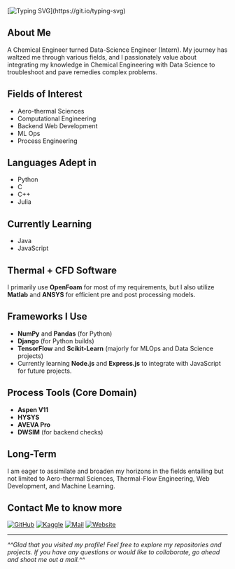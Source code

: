 [![Typing SVG](https://readme-typing-svg.demolab.com?font=Fira+Code&weight=500&pause=1000&color=F7CB34&random=false&width=580&height=80&lines=Hello+There!+Thanks+for+stopping+by.+I'm+Aditya.)](https://git.io/typing-svg)

## About Me
A Chemical Engineer turned Data-Science Engineer (Intern). My journey has waltzed me through various fields, and I passionately value about integrating my knowledge in Chemical Engineering with Data Science to troubleshoot and pave remedies complex problems.

## Fields of Interest
- Aero-thermal Sciences
- Computational Engineering
- Backend Web Development
- ML Ops
- Process Engineering

## Languages Adept in
- Python
- C
- C++
- Julia

## Currently Learning
- Java
- JavaScript

## Thermal + CFD Software
I primarily use **OpenFoam** for most of my requirements, but I also utilize **Matlab** and **ANSYS** for efficient pre and post processing models.

## Frameworks I Use
- **NumPy** and **Pandas** (for Python)
- **Django** (for Python builds)
- **TensorFlow** and **Scikit-Learn** (majorly for MLOps and Data Science projects)
- Currently learning **Node.js** and **Express.js** to integrate with JavaScript for future projects.

## Process Tools (Core Domain)
- **Aspen V11**
- **HYSYS**
- **AVEVA Pro**
- **DWSIM** (for backend checks)

## Long-Term
I am eager to assimilate and broaden my horizons in the fields entailing but not limited to Aero-thermal Sciences, Thermal-Flow Engineering, Web Development, and Machine Learning.

## Contact Me to know more
[![GitHub](https://img.shields.io/badge/GitHub-100000?style=for-the-badge&logo=github&logoColor=white)](https://github.com/adityaIyerramesh98)
[![Kaggle](https://img.shields.io/badge/Kaggle-20BEFF?style=for-the-badge&logo=kaggle&logoColor=white)](https://www.kaggle.com/adityaramesh98)
[![Mail](https://img.shields.io/badge/Email-D14836?style=for-the-badge&logo=gmail&logoColor=white)](mailto:iyer.aditya98@yahoo.com)
[![Website](https://img.shields.io/badge/Website-4285F4?style=for-the-badge&logo=google-chrome&logoColor=white)](https://adityaiyerramesh98.github.io)

---

_^^Glad that you visited my profile! Feel free to explore my repositories and projects. If you have any questions or would like to collaborate, go ahead and shoot me out a mail.^^_


